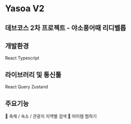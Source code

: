 <h1>Yasoa V2</h1>
<h2>데브코스 2차 프로젝트 - 야소풍어때 리디벨롭</h2>

<h2>개발환경</h2>
React
Typescript

<h2>라이브러리 및 통신툴</h2>
React Query
Zustand

<h2>주요기능</h2>

🎉 축제 / 숙소 / 관광지 지역별 검색
💖 아이템 찜하기

